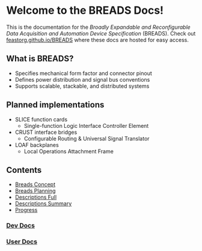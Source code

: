 # Welcome to the BREADS Docs!

This is the documentation for the _Broadly Expandable and Reconfigurable Data Acquisition and Automation Device Specification_ (BREADS). Check out [feastorg.github.io/BREADS](https://feastorg.github.io/BREADS/) where these docs are hosted for easy access.

## What is BREADS?

- Specifies mechanical form factor and connector pinout
- Defines power distribution and signal bus conventions
- Supports scalable, stackable, and distributed systems

## Planned implementations

- SLICE function cards
  - Single-function Logic Interface Controller Element
- CRUST interface bridges
  - Configurable Routing & Universal Signal Translator
- LOAF backplanes
  - Local Operations Attachment Frame

## Contents

- [Breads Concept](breads_concept.md)
- [Breads Planning](breads_planning.md)
- [Descriptions Full](descriptions_full.md)
- [Descriptions Summary](descriptions_summary.md)
- [Progress](progress.md)

### [Dev Docs](dev_docs/index.html)
### [User Docs](user_docs/index.html)
